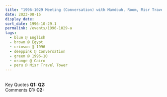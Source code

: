```yaml
---
title: "1996-1029 Meeting (Conversation) with Mamdouh, Room, Misr Travel Tower, C1 Talaat Harb St, As Sarayat, El Weili, Cairo Governorate 4391076, Egypt"
date: 2023-08-15
display_date: 
sort_date: 1996-10-29.1
permalink: /events/1996-1029-a
tags:
  - blue @ English
  - brown @ Egypt
  - crimson @ 1996
  - deeppink @ Conversation
  - green @ 1996-10
  - orange @ Cairo
  - peru @ Misr Travel Tower
---
```


<br>

<wave-list>
  <list-title color="DarkSeaGreen" width="55">Key Quotes</list-title>
  <list-item color="BlanchedAlmond" width="280"><b>Q1:</b> <i></i></list-item>
  <list-item color="Lavender" width="280"><b>Q2:</b> <i></i></list-item>
</wave-list>

<br>

<wave-list>
  <list-title color="DarkSeaGreen" width="55">Comments</list-title>
  <list-item color="BlanchedAlmond" width="280"><b>C1:</b> <i></i></list-item>
  <list-item color="Lavender" width="280"><b>C2:</b> <i></i></list-item>
</wave-list>